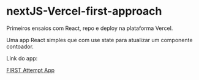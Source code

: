 # nextJS-Vercel-first-approach

Primeiros ensaios com React, repo e deploy na plataforma Vercel.

Uma app React simples que com use state para atualizar um componente contoador.

Link do app:

<a href="https://next-js-vercel-first-approach.vercel.app/">FIRST Attempt App</a>
